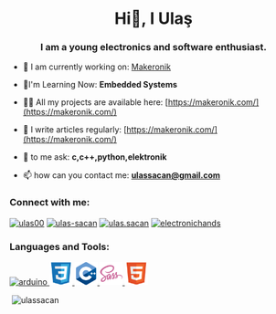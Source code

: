 <h1 align="center">Hi👋, I Ulaş</h1>
<h3 align="center">I am a young electronics and software enthusiast.</h3>

- 🔭 I am currently working on: [Makeronik](https://makeronik.com/)

- 🌱I'm Learning Now: **Embedded Systems**

- 👨‍💻 All my projects are available here: [https://makeronik.com/](https://makeronik.com/)

- 📝 I write articles regularly: [https://makeronik.com/](https://makeronik.com/)

- 💬 to me ask: **c,c++,python,elektronik**

- 📫 how can you contact me: **ulassacan@gmail.com**

<h3 align="left">Connect with me:</h3>
<p align="left">
<a href="https://twitter.com/ulassacan" target="blank"><img align="center" src="https://raw.githubusercontent.com/rahuldkjain/github-profile-readme-generator/master/src/images/icons/Social/twitter.svg" alt="ulas00" height="30" width="40" /></a>
<a href="https://linkedin.com/in/ulas-sacan" target="blank"><img align="center" src="https://raw.githubusercontent.com/rahuldkjain/github-profile-readme-generator/master/src/images/icons/Social/linked-in-alt.svg" alt="ulas-sacan" height="30" width="40" /></a>
<a href="https://instagram.com/ulas.sacan" target="blank"><img align="center" src="https://raw.githubusercontent.com/rahuldkjain/github-profile-readme-generator/master/src/images/icons/Social/instagram.svg" alt="ulas.sacan" height="30" width="40" /></a>
<a href="https://www.youtube.com/c/electronichands" target="blank"><img align="center" src="https://raw.githubusercontent.com/rahuldkjain/github-profile-readme-generator/master/src/images/icons/Social/youtube.svg" alt="electronichands" height="30" width="40" /></a>
</p>

<h3 align="left">Languages and Tools:</h3>
<p align="left"> <a href="https://www.arduino.cc/" target="_blank" rel="noreferrer"> <img src="https://cdn.worldvectorlogo.com/logos/arduino-1.svg" alt="arduino" width="40" height="40"/> </a> <a href="https://www.cprogramming.com/" target="_blank" rel="noreferrer"> <img src="https://raw.githubusercontent.com/devicons/devicon/master/icons/css3/css3-original.svg" alt="c" width="40" height="40"/> </a> <a href="https://www.w3schools.com/cpp/" target="_blank" rel="noreferrer"> <img src="https://raw.githubusercontent.com/devicons/devicon/master/icons/cplusplus/cplusplus-original.svg" alt="cplusplus" width="40" height="40"/>  <a href="https://www.linux.org/" target="_blank" rel="noreferrer"> <img src="https://raw.githubusercontent.com/devicons/devicon/master/icons/sass/sass-original.svg" alt="linux" width="40" height="40"/> </a> <a href="https://www.python.org" target="_blank" rel="noreferrer"> <img src="https://raw.githubusercontent.com/devicons/devicon/master/icons/html5/html5-original.svg" alt="python" width="40" height="40"/> </a> </p>

<p>&nbsp;<img align="center" src="https://github-readme-stats.vercel.app/api?username=ulassacan&show_icons=true&locale=en" alt="ulassacan" /></p>


